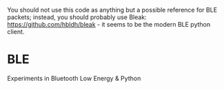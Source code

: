 You should not use this code as anything but a possible reference for BLE packets; instead, you should probably use Bleak:
https://github.com/hbldh/bleak - it seems to be the modern BLE python client.

# BLE
Experiments in Bluetooth Low Energy &amp; Python
